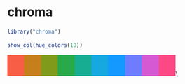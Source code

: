 # chroma



```r
library("chroma")
```



```r
show_col(hue_colors(10))
```

![](README_files/figure-html/unnamed-chunk-3-1.png)\



